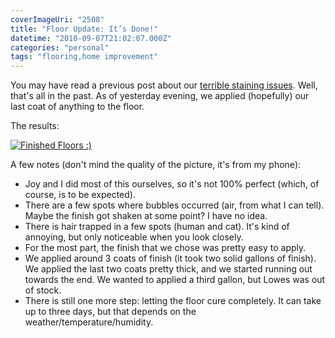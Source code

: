 ```yaml
---
coverImageUri: "2508"
title: "Floor Update: It’s Done!"
datetime: "2010-09-07T21:02:07.000Z"
categories: "personal"
tags: "flooring,home improvement"
---
```


You may have read a previous post about our [terrible staining issues](https://www.brandonmartinez.com/2010/09/01/home-improvement-in-vain-of-stain/ "Home Improvement: In Vain of Stain"). Well, that's all in the past. As of yesterday evening, we applied (hopefully) our last coat of anything to the floor.

The results:

[![](http://assets.brandonmartinez.com/brandonmartinez/2010/09/photo-5-575x429.jpg "Finished Floors :)")](http://assets.brandonmartinez.com/brandonmartinez/2010/09/photo-5.jpg)

A few notes (don't mind the quality of the picture, it's from my phone):

- Joy and I did most of this ourselves, so it's not 100% perfect (which, of course, is to be expected).
- There are a few spots where bubbles occurred (air, from what I can tell). Maybe the finish got shaken at some point? I have no idea.
- There is hair trapped in a few spots (human and cat). It's kind of annoying, but only noticeable when you look closely.
- For the most part, the finish that we chose was pretty easy to apply.
- We applied around 3 coats of finish (it took two solid gallons of finish). We applied the last two coats pretty thick, and we started running out towards the end. We wanted to applied a third gallon, but Lowes was out of stock.
- There is still one more step: letting the floor cure completely. It can take up to three days, but that depends on the weather/temperature/humidity.
